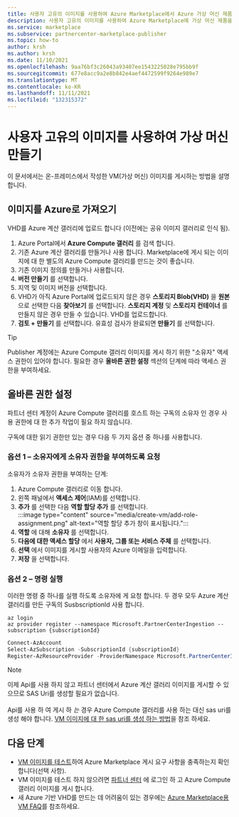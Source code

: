 ```yaml
---
title: 사용자 고유의 이미지를 사용하여 Azure Marketplace에서 Azure 가상 머신 제품 만들기
description: 사용자 고유의 이미지를 사용하여 Azure Marketplace에 가상 머신 제품을 게시합니다.
ms.service: marketplace
ms.subservice: partnercenter-marketplace-publisher
ms.topic: how-to
author: krsh
ms.author: krsh
ms.date: 11/10/2021
ms.openlocfilehash: 9aa76bf3c26043a93407ee1543225028e795bb9f
ms.sourcegitcommit: 677e8acc9a2e8b842e4aef4472599f9264e989e7
ms.translationtype: MT
ms.contentlocale: ko-KR
ms.lasthandoff: 11/11/2021
ms.locfileid: "132315372"
---
```

# <a name="create-a-virtual-machine-using-your-own-image"></a>사용자 고유의 이미지를 사용하여 가상 머신 만들기

이 문서에서는 온-프레미스에서 작성한 VM(가상 머신) 이미지를 게시하는 방법을 설명합니다.

## <a name="bring-your-image-into-azure"></a>이미지를 Azure로 가져오기

VHD를 Azure 계산 갤러리에 업로드 합니다 (이전에는 공유 이미지 갤러리로 인식 됨).

1. Azure Portal에서 **Azure Compute 갤러리** 를 검색 합니다.
2. 기존 Azure 계산 갤러리를 만들거나 사용 합니다. Marketplace에 게시 되는 이미지에 대 한 별도의 Azure Compute 갤러리를 만드는 것이 좋습니다.
3. 기존 이미지 정의를 만들거나 사용합니다.
4. **버전 만들기** 를 선택합니다.
5. 지역 및 이미지 버전을 선택합니다.
6. VHD가 아직 Azure Portal에 업로드되지 않은 경우 **스토리지 Blob(VHD)** 을 **원본** 으로 선택한 다음 **찾아보기** 를 선택합니다. **스토리지 계정** 및 **스토리지 컨테이너** 를 만들지 않은 경우 만들 수 있습니다. VHD를 업로드합니다.
7. **검토 + 만들기** 를 선택합니다. 유효성 검사가 완료되면 **만들기** 를 선택합니다.

> [!TIP]
> Publisher 계정에는 Azure Compute 갤러리 이미지를 게시 하기 위한 "소유자" 액세스 권한이 있어야 합니다. 필요한 경우 **올바른 권한 설정** 섹션의 단계에 따라 액세스 권한을 부여하세요.

## <a name="set-the-right-permissions"></a>올바른 권한 설정

파트너 센터 계정이 Azure Compute 갤러리를 호스트 하는 구독의 소유자 인 경우 사용 권한에 대 한 추가 작업이 필요 하지 않습니다.

구독에 대한 읽기 권한만 있는 경우 다음 두 가지 옵션 중 하나를 사용합니다.

### <a name="option-one--ask-the-owner-to-grant-owner-permission"></a>옵션 1 – 소유자에게 소유자 권한을 부여하도록 요청

소유자가 소유자 권한을 부여하는 단계:

1. Azure Compute 갤러리로 이동 합니다.
2. 왼쪽 패널에서 **액세스 제어**(IAM)를 선택합니다.
3. **추가** 를 선택한 다음 **역할 할당 추가** 를 선택합니다.<br>
    :::image type="content" source="media/create-vm/add-role-assignment.png" alt-text="역할 할당 추가 창이 표시됩니다.":::
1. **역할** 에 대해 **소유자** 를 선택합니다.
1. **다음에 대한 액세스 할당** 에서 **사용자, 그룹 또는 서비스 주체** 를 선택합니다.
1. **선택** 에서 이미지를 게시할 사용자의 Azure 이메일을 입력합니다.
1. **저장** 을 선택합니다.

### <a name="option-two--run-a-command"></a>옵션 2 – 명령 실행

이러한 명령 중 하나를 실행 하도록 소유자에 게 요청 합니다. 두 경우 모두 Azure 계산 갤러리를 만든 구독의 SusbscriptionId 사용 합니다.

```azurecli
az login
az provider register --namespace Microsoft.PartnerCenterIngestion --subscription {subscriptionId}
```

```powershell
Connect-AzAccount
Select-AzSubscription -SubscriptionId {subscriptionId}
Register-AzResourceProvider -ProviderNamespace Microsoft.PartnerCenterIngestion
```

> [!NOTE]
> 이제 Api를 사용 하지 않고 파트너 센터에서 Azure 계산 갤러리 이미지를 게시할 수 있으므로 SAS Uri를 생성할 필요가 없습니다. <br/> <br/>Api를 사용 하 여 게시 하 *는* 경우 Azure Compute 갤러리를 사용 하는 대신 sas uri를 생성 해야 합니다. [VM 이미지에 대 한 sas uri를 생성 하는 방법](azure-vm-get-sas-uri.md)을 참조 하세요.

## <a name="next-steps"></a>다음 단계

- [VM 이미지를 테스트](azure-vm-image-test.md)하여 Azure Marketplace 게시 요구 사항을 충족하는지 확인합니다(선택 사항).
- VM 이미지를 테스트 하지 않으려면 [파트너 센터](https://go.microsoft.com/fwlink/?linkid=2165935) 에 로그인 하 고 Azure Compute 갤러리 이미지를 게시 합니다.
- 새 Azure 기반 VHD를 만드는 데 어려움이 있는 경우에는 [Azure Marketplace용 VM FAQ](azure-vm-create-faq.yml)를 참조하세요.

